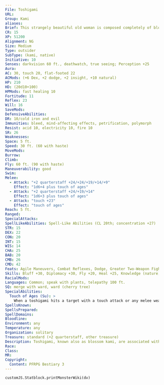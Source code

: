 ```yaml
---
File: Toshigami
URL: 
Group: Kami
aliases: 
Brief: This strangely beautiful old woman is composed completely of blossoms, bark, and antlerlike branches.
CR: 15
XP: 51200
Alignment: NG
Size: Medium
Type: outsider
SubType: (kami, native)
Initiative: 10
Senses: darkvision 60 ft., deathwatch, true seeing; Perception +25
Aura: 
AC: 30, touch 20, flat-footed 22
ACMods: (+6 Dex, +2 dodge, +2 insight, +10 natural)
HP: 210
HD: (20d10+100)
HPMods: fast healing 10
Fortitude: 11
Reflex: 23
Will: 16
SaveMods: 
DefensiveAbilities: 
DR: 10/cold iron and evil
Immunities: bleed, mind-affecting effects, petrification, polymorph
Resist: acid 10, electricity 10, fire 10
SR: 26
Weaknesses: 
Space: 5 ft.
Speed: 30 ft. (60 with haste)
MoveMods: 
Burrow: 
Climb: 
Fly: 60 ft. (90 with haste)
Maneuverability: good
Swim: 
Melee: 
  - Attack: "+2 quarterstaff +24/+24/+19/+14/+9"
    Effect: "1d6+4 plus touch of ages"
  - Attack: "+2 quarterstaff +24/+19/+14"
    Effect: "1d6+3 plus touch of ages"
  - Attack: "touch +23"
    Effect: "touch of ages"
Reach: 5 ft.
Ranged: 
SpecialAttacks: 
SpellLikeAbilities: Spell-Like Abilities (CL 20th; concentration +27)  Constant-deathwatch, fly, foresight, haste, speak with plants, true seeing   At Will-cure moderate wounds, tree shape (cherry tree only), tree stride (self plus 50 lbs. of objects only)   3/day-greater restoration, slow (DC 20)   1/day-finger of death (DC 24), time stop, waves of exhaustion
STR: 15
DEX: 22
CON: 20
INT: 15
WIS: 14
CHA: 25
BAB: 20
CMB: 26
CMD: 42
Feats: Agile Maneuvers, Combat Reflexes, Dodge, Greater Two-Weapon Fighting, Improved Initiative, Improved Two-Weapon Fighting, Iron Will, Lightning Reflexes, Two-Weapon Fighting, Weapon Focus (quarterstaff)
Skills: Bluff +30, Diplomacy +30, Fly +20, Heal +25, Knowledge (nature) +25, Perception +25, Sense Motive +25, Stealth +29, Survival +25
RacialMods: 
Languages: Common; speak with plants, telepathy 100 ft.
SQ: merge with ward, ward (cherry tree)
SpecialAbilities:
  Touch of Ages (Su): >
    When a toshigami hits a target with a touch attack or any melee weapon, the target must succeed at a DC 27 Fortitude save to avoid being magically aged. When a toshigami strikes a foe, it must decide whether it wishes to physically increase the target's age or mentally reduce the  target's age. If it increases the target's physical age, the target takes 1 point of Strength, Dexterity, and Constitution drain. If it decreases the target's mental age, the target takes 1 point of Intelligence, Wisdom, and Charisma drain. Combined with the toshigami's numerous attacks, this can quickly devastate a target, but once a target succeeds at its saving throw against the touch of ages, it can no longer be affected by this ability for 1 round. This is a magical aging effect, but does not actually alter the victim's true age-it merely simulates the creeping effect of age on the flesh or the reversion to an increasingly infantile state of mind. The save DC is Charisma-based.
SpellsKnown: 
SpellsPrepared: 
SpellDomains: 
Bloodline: 
Environment: any
Temperature: any
Organization: solitary
Treasure: standard (+2 quarterstaff, other treasure)
Description: Toshigami, known also as blossom kami, are associated with cherry trees-particularly those that grow in inhabited areas. Often, long after a city has fallen to ruin, these kami guardians are all that remain to remember the lost city's glory. In this way, the toshigami are also associated with the passing of time.  Toshigami rarely show themselves except to those in dire need or who are harming their trees. Still, they have a fascination with mortals, and have even been known to form romantic relationships with them on occasion. A toshigami is 5 feet tall and weighs 100 pounds.
Race: 
Class: 
MR: 
Copyright:
  Content: PFRPG Bestiary 3
---
```

```dataviewjs
customJS.Statblock.printMonsterWiki(dv)
```
